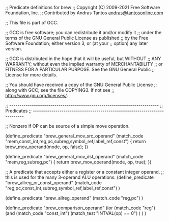 ;; Predicate definitions for brew
;; Copyright (C) 2009-2021 Free Software Foundation, Inc.
;; Contributed by Andras Tantos <andras@tantosonline.com>

;; This file is part of GCC.

;; GCC is free software; you can redistribute it and/or modify it
;; under the terms of the GNU General Public License as published
;; by the Free Software Foundation; either version 3, or (at your
;; option) any later version.

;; GCC is distributed in the hope that it will be useful, but WITHOUT
;; ANY WARRANTY; without even the implied warranty of MERCHANTABILITY
;; or FITNESS FOR A PARTICULAR PURPOSE.  See the GNU General Public
;; License for more details.

;; You should have received a copy of the GNU General Public License
;; along with GCC; see the file COPYING3.  If not see
;; <http://www.gnu.org/licenses/>.

;; -------------------------------------------------------------------------
;; Predicates
;; -------------------------------------------------------------------------

;; Nonzero if OP can be source of a simple move operation.

(define_predicate "brew_general_mov_src_operand"
  (match_code "mem,const_int,reg,pc,subreg,symbol_ref,label_ref,const")
{
  return brew_mov_operand(mode, op, false);
})

(define_predicate "brew_general_mov_dst_operand"
  (match_code "mem,reg,subreg,pc")
{
  return brew_mov_operand(mode, op, true);
})

;; A predicate that accepts either a register or a constant integer operand.
;;   this is used for the many 3-operand ALU operations.
(define_predicate "brew_allreg_or_const_operand"
  (match_code "reg,pc,const_int,subreg,symbol_ref,label_ref,const")
)

(define_predicate "brew_allreg_operand"
  (match_code "reg,pc")
)



(define_predicate "brew_comparison_operand"
  (ior
    (match_code "reg")
    (and
      (match_code "const_int")
      (match_test "INTVAL(op) == 0")
    )
  )
)
